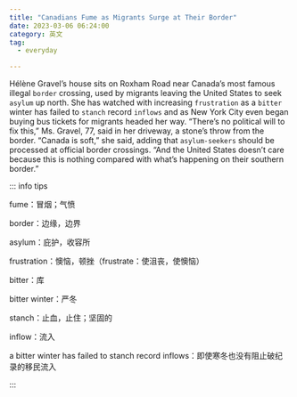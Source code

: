 ```yaml
---
title: "Canadians Fume as Migrants Surge at Their Border"
date: 2023-03-06 06:24:00
category: 英文
tag:
  - everyday

---
```


Hélène Gravel’s house sits on Roxham Road near Canada’s most famous illegal `border` crossing, used by migrants leaving the United States to seek `asylum` up north. She has watched with increasing `frustration` as a `bitter` winter has failed to `stanch` record `inflows` and as New York City even began buying bus tickets for migrants headed her way. “There’s no political will to fix this,” Ms. Gravel, 77, said in her driveway, a stone’s throw from the border. “Canada is soft,” she said, adding that `asylum-seekers` should be processed at official border crossings. “And the United States doesn’t care because this is nothing compared with what’s happening on their southern border.”

::: info tips

fume：冒烟；气愤

border：边缘，边界

asylum：庇护，收容所

frustration：懊恼，顿挫（frustrate：使沮丧，使懊恼）

bitter：库

bitter winter：严冬

stanch：止血，止住；坚固的

inflow：流入

a bitter winter has failed to stanch record inflows：即使寒冬也没有阻止破纪录的移民流入

:::